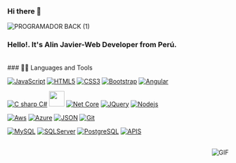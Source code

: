 ### Hi there 👋
![PROGRAMADOR BACK (1)](https://user-images.githubusercontent.com/32024150/214771810-1ebc5f5f-2e29-418e-9cba-1c81849e1042.png)
<br>
### Hello!. It's Alin Javier-Web Developer from Perú.
<br>
### 👨‍💻 Languages and Tools

<br />

[![JavaScript](https://img.shields.io/badge/-JavaScript-black?style=flat&logo=javascript&link=https://github.com/alinpierojavier)](https://github.com/alinpierojavier)
[![HTML5](https://img.shields.io/badge/-HTML5-E34F26?style=flat&logo=html5&logoColor=white&link=https://github.com/alinpierojavier)](https://github.com/alinpierojavier) 
[![CSS3](https://img.shields.io/badge/-CSS3-1572B6?style=flat&logo=css3&link=https://github.com/alinpierojavier)](https://github.com/alinpierojavier)
[![Bootstrap](https://img.shields.io/badge/-Bootstrap-563D7C?style=flat&logo=bootstrap&link=https://github.com/alinpierojavier)](https://github.com/alinpierojavier) 
[![Angular](https://img.shields.io/badge/-Ángular-red?style=flat&logo=ángular&link=https://github.com/alinpierojavier)](https://github.com/alinpierojavier)

[![C sharp C#](https://img.shields.io/badge/-C#-black?style=flat&logo=c#&link=https://github.com/alinpierojavier)](https://github.com/alinpierojavier)
<img src="https://github.com/alinpierojavier/master/resources/dev/csharp.svg" height="35px" style="vertical-align:top margin:6px 4px" />
[![Net Core](https://img.shields.io/badge/-NetCore-gray?style=flat&logo=netcore&link=https://github.com/alinpierojavier)](https://github.com/alinpierojavier)
[![JQuery](https://img.shields.io/badge/-JQuery-blue?style=flat&logo=jquery&link=https://github.com/alinpierojavier)](https://github.com/alinpierojavier)
[![Nodejs](https://img.shields.io/badge/-Nodejs-green?style=flat&logo=Node.js&link=https://github.com/alinpierojavier)](https://github.com/alinpierojavier)

[![Aws](https://img.shields.io/badge/-Aws-black?style=flat&logo=aws&link=https://github.com/alinpierojavier)](https://github.com/alinpierojavier)
[![Azure](https://img.shields.io/badge/-Azure-blue?style=flat&logo=azure&link=https://github.com/alinpierojavier)](https://github.com/alinpierojavier)
[![JSON](https://img.shields.io/badge/-json-02569B?style=flat&logo=json&link=https://github.com/alinpierojavier)](https://github.com/alinpierojavier)
[![Git](https://img.shields.io/badge/-Git-black?style=flat&logo=git&link=https://github.com/alinpierojavier)](https://github.com/alinpierojavier)

[![MySQL](https://img.shields.io/badge/-MySQL-black?style=flat&logo=mysql&link=https://github.com/alinpierojavier)](https://github.com/alinpierojavier)
[![SQLServer](https://img.shields.io/badge/-SQLServer-black?style=flat&logo=sqlserver&link=https://github.com/alinpierojavier)](https://github.com/alinpierojavier)
[![PostgreSQL](https://img.shields.io/badge/-PostgreSQL-black?style=flat&logo=postgresql&link=https://github.com/alinpierojavier)](https://github.com/alinpierojavier)
[![APIS](https://img.shields.io/badge/-Apis-black?style=flat&logo=apis&link=https://github.com/alinpierojavier)](https://github.com/alinpierojavier)

<br>
<img align="right" alt="GIF" src="https://media.giphy.com/media/836HiJc7pgzy8iNXCn/giphy.gif" />
<!--
**alinpierojavier/alinpierojavier** is a ✨ _special_ ✨ repository because its `README.md` (this file) appears on your GitHub profile.

Here are some ideas to get you started:

- 🔭 I’m currently working on ...
- 🌱 I’m currently learning ...
- 👯 I’m looking to collaborate on ...
- 🤔 I’m looking for help with ...
- 💬 Ask me about ...
- 📫 How to reach me: ...
- 😄 Pronouns: ...
- ⚡ Fun fact: ...
-->
